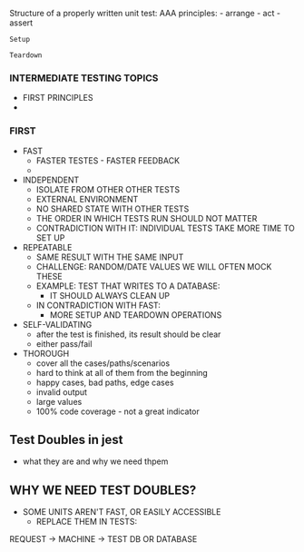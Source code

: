 Structure of a properly written unit test:
AAA principles: - arrange - act - assert

    Setup

    Teardown

### INTERMEDIATE TESTING TOPICS

-   FIRST PRINCIPLES
-

### FIRST

-   FAST
    -   FASTER TESTES - FASTER FEEDBACK
    -
-   INDEPENDENT
    -   ISOLATE FROM OTHER OTHER TESTS
    -   EXTERNAL ENVIRONMENT
    -   NO SHARED STATE WITH OTHER TESTS
    -   THE ORDER IN WHICH TESTS RUN SHOULD NOT MATTER
    -   CONTRADICTION WITH IT: INDIVIDUAL TESTS TAKE MORE
        TIME TO SET UP
-   REPEATABLE
    -   SAME RESULT WITH THE SAME INPUT
    -   CHALLENGE: RANDOM/DATE VALUES WE WILL OFTEN MOCK THESE
    -   EXAMPLE: TEST THAT WRITES TO A DATABASE:
        -   IT SHOULD ALWAYS CLEAN UP
    -   IN CONTRADICTION WITH FAST:
        -   MORE SETUP AND TEARDOWN OPERATIONS
-   SELF-VALIDATING
    -   after the test is finished, its result should be clear
    -   either pass/fail
-   THOROUGH
    -   cover all the cases/paths/scenarios
    -   hard to think at all of them from the beginning
    -   happy cases, bad paths, edge cases
    -   invalid output
    -   large values
    -   100% code coverage - not a great indicator

## Test Doubles in jest

-   what they are and why we need thpem

## WHY WE NEED TEST DOUBLES?

-   SOME UNITS AREN'T FAST, OR EASILY ACCESSIBLE
    -   REPLACE THEM IN TESTS:

REQUEST -> MACHINE -> TEST DB OR DATABASE
